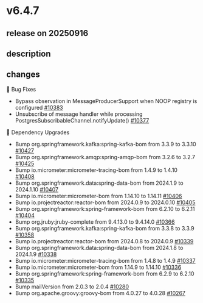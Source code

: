 # v6.4.7

## release on 20250916
## description
## changes
🐞 Bug Fixes

* Bypass observation in MessageProducerSupport when NOOP registry is configured <a href="https://github.com/spring-projects/spring-integration/issues/10383" data-hovercard-type="issue" data-hovercard-url="/spring-projects/spring-integration/issues/10383/hovercard">#10383</a>
* Unsubscribe of message handler while processing PostgresSubscribableChannel.notifyUpdate() <a href="https://github.com/spring-projects/spring-integration/issues/10377" data-hovercard-type="issue" data-hovercard-url="/spring-projects/spring-integration/issues/10377/hovercard">#10377</a>

🔨 Dependency Upgrades

* Bump org.springframework.kafka:spring-kafka-bom from 3.3.9 to 3.3.10 <a href="https://github.com/spring-projects/spring-integration/pull/10427" data-hovercard-type="pull_request" data-hovercard-url="/spring-projects/spring-integration/pull/10427/hovercard">#10427</a>
* Bump org.springframework.amqp:spring-amqp-bom from 3.2.6 to 3.2.7 <a href="https://github.com/spring-projects/spring-integration/pull/10425" data-hovercard-type="pull_request" data-hovercard-url="/spring-projects/spring-integration/pull/10425/hovercard">#10425</a>
* Bump io.micrometer:micrometer-tracing-bom from 1.4.9 to 1.4.10 <a href="https://github.com/spring-projects/spring-integration/pull/10408" data-hovercard-type="pull_request" data-hovercard-url="/spring-projects/spring-integration/pull/10408/hovercard">#10408</a>
* Bump org.springframework.data:spring-data-bom from 2024.1.9 to 2024.1.10 <a href="https://github.com/spring-projects/spring-integration/pull/10407" data-hovercard-type="pull_request" data-hovercard-url="/spring-projects/spring-integration/pull/10407/hovercard">#10407</a>
* Bump io.micrometer:micrometer-bom from 1.14.10 to 1.14.11 <a href="https://github.com/spring-projects/spring-integration/pull/10406" data-hovercard-type="pull_request" data-hovercard-url="/spring-projects/spring-integration/pull/10406/hovercard">#10406</a>
* Bump io.projectreactor:reactor-bom from 2024.0.9 to 2024.0.10 <a href="https://github.com/spring-projects/spring-integration/pull/10405" data-hovercard-type="pull_request" data-hovercard-url="/spring-projects/spring-integration/pull/10405/hovercard">#10405</a>
* Bump org.springframework:spring-framework-bom from 6.2.10 to 6.2.11 <a href="https://github.com/spring-projects/spring-integration/pull/10404" data-hovercard-type="pull_request" data-hovercard-url="/spring-projects/spring-integration/pull/10404/hovercard">#10404</a>
* Bump org.jruby:jruby-complete from 9.4.13.0 to 9.4.14.0 <a href="https://github.com/spring-projects/spring-integration/pull/10366" data-hovercard-type="pull_request" data-hovercard-url="/spring-projects/spring-integration/pull/10366/hovercard">#10366</a>
* Bump org.springframework.kafka:spring-kafka-bom from 3.3.8 to 3.3.9 <a href="https://github.com/spring-projects/spring-integration/pull/10358" data-hovercard-type="pull_request" data-hovercard-url="/spring-projects/spring-integration/pull/10358/hovercard">#10358</a>
* Bump io.projectreactor:reactor-bom from 2024.0.8 to 2024.0.9 <a href="https://github.com/spring-projects/spring-integration/pull/10339" data-hovercard-type="pull_request" data-hovercard-url="/spring-projects/spring-integration/pull/10339/hovercard">#10339</a>
* Bump org.springframework.data:spring-data-bom from 2024.1.8 to 2024.1.9 <a href="https://github.com/spring-projects/spring-integration/pull/10338" data-hovercard-type="pull_request" data-hovercard-url="/spring-projects/spring-integration/pull/10338/hovercard">#10338</a>
* Bump io.micrometer:micrometer-tracing-bom from 1.4.8 to 1.4.9 <a href="https://github.com/spring-projects/spring-integration/pull/10337" data-hovercard-type="pull_request" data-hovercard-url="/spring-projects/spring-integration/pull/10337/hovercard">#10337</a>
* Bump io.micrometer:micrometer-bom from 1.14.9 to 1.14.10 <a href="https://github.com/spring-projects/spring-integration/pull/10336" data-hovercard-type="pull_request" data-hovercard-url="/spring-projects/spring-integration/pull/10336/hovercard">#10336</a>
* Bump org.springframework:spring-framework-bom from 6.2.9 to 6.2.10 <a href="https://github.com/spring-projects/spring-integration/pull/10335" data-hovercard-type="pull_request" data-hovercard-url="/spring-projects/spring-integration/pull/10335/hovercard">#10335</a>
* Bump mailVersion from 2.0.3 to 2.0.4 <a href="https://github.com/spring-projects/spring-integration/pull/10280" data-hovercard-type="pull_request" data-hovercard-url="/spring-projects/spring-integration/pull/10280/hovercard">#10280</a>
* Bump org.apache.groovy:groovy-bom from 4.0.27 to 4.0.28 <a href="https://github.com/spring-projects/spring-integration/pull/10267" data-hovercard-type="pull_request" data-hovercard-url="/spring-projects/spring-integration/pull/10267/hovercard">#10267</a>

